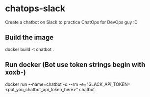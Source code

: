 # chatops-slack
Create a chatbot on Slack to practice ChatOps for DevOps guy :D

## Build the image
docker build -t chatbot .

## Run docker (Bot use token strings begin with xoxb-)


docker run --name=chatbot -d --rm -e="SLACK_API_TOKEN=<put_you_chatbot_api_token_here>" chatbot
